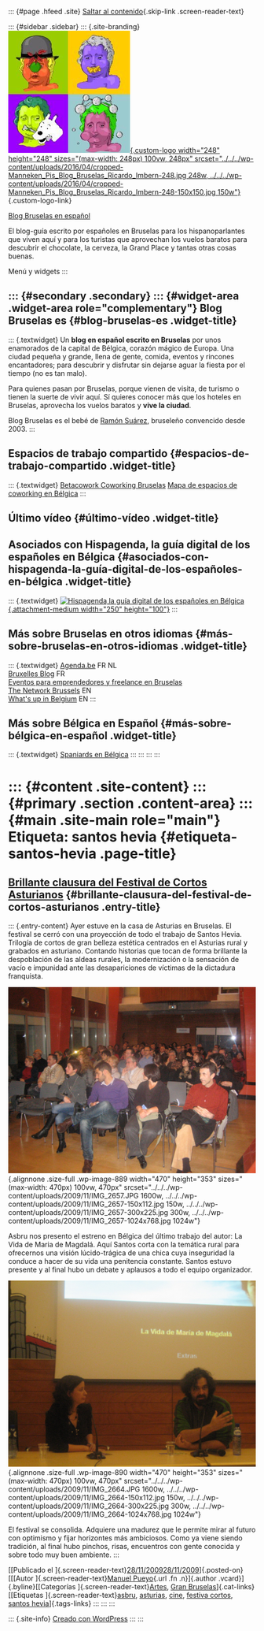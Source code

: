 ::: {#page .hfeed .site}
[Saltar al contenido](index.html#content){.skip-link
.screen-reader-text}

::: {#sidebar .sidebar}
::: {.site-branding}
[![](../../../wp-content/uploads/2016/04/cropped-Manneken_Pis_Blog_Bruselas_Ricardo_Imbern-248.jpg){.custom-logo
width="248" height="248" sizes="(max-width: 248px) 100vw, 248px"
srcset="../../../wp-content/uploads/2016/04/cropped-Manneken_Pis_Blog_Bruselas_Ricardo_Imbern-248.jpg 248w, ../../../wp-content/uploads/2016/04/cropped-Manneken_Pis_Blog_Bruselas_Ricardo_Imbern-248-150x150.jpg 150w"}](../../../index.html){.custom-logo-link}

[Blog Bruselas en español](../../../index.html)

El blog-guía escrito por españoles en Bruselas para los hispanoparlantes
que viven aquí y para los turistas que aprovechan los vuelos baratos
para descubrir el chocolate, la cerveza, la Grand Place y tantas otras
cosas buenas.

Menú y widgets
:::

::: {#secondary .secondary}
::: {#widget-area .widget-area role="complementary"}
Blog Bruselas es {#blog-bruselas-es .widget-title}
----------------

::: {.textwidget}
Un **blog en español escrito en Bruselas** por unos enamorados de la
capital de Bélgica, corazón mágico de Europa. Una ciudad pequeña y
grande, llena de gente, comida, eventos y rincones encantadores; para
descubrir y disfrutar sin dejarse aguar la fiesta por el tiempo (no es
tan malo).

Para quienes pasan por Bruselas, porque vienen de visita, de turismo o
tienen la suerte de vivir aquí. Sí quieres conocer más que los hoteles
en Bruselas, aprovecha los vuelos baratos y **vive la ciudad**.

Blog Bruselas es el bebé de [Ramón Suárez](http://www.ramonsuarez.com),
bruseleño convencido desde 2003.
:::

Espacios de trabajo compartido {#espacios-de-trabajo-compartido .widget-title}
------------------------------

::: {.textwidget}
[Betacowork Coworking Bruselas](http://www.betacowork.com) [Mapa de
espacios de coworking en Bélgica](http://coworkingbelgium.com)
:::

Último vídeo {#último-vídeo .widget-title}
------------

Asociados con Hispagenda, la guía digital de los españoles en Bélgica {#asociados-con-hispagenda-la-guía-digital-de-los-españoles-en-bélgica .widget-title}
---------------------------------------------------------------------

::: {.textwidget}
[![Hispagenda,la guía digital de los españoles en
Bélgica](../../../wp-content/uploads/2010/04/Hispagenda-250px.gif "Hispagenda, la guía digital de los españoles en Bélgica"){.attachment-medium
width="250" height="100"}](http://www.hispagenda.com)
:::

Más sobre Bruselas en otros idiomas {#más-sobre-bruselas-en-otros-idiomas .widget-title}
-----------------------------------

::: {.textwidget}
[Agenda.be](http://www.agenda.be) FR NL\
[Bruxelles Blog](http://www.bxlblog.be/) FR\
[Eventos para emprendedores y freelance en
Bruselas](http://www.betacowork.com/events/)\
[The Network
Brussels](http://groups.yahoo.com/group/TheNetworkBrussels/) EN\
[What\'s up in Belgium](http://www.whatsupin.be/) EN
:::

Más sobre Bélgica en Español {#más-sobre-bélgica-en-español .widget-title}
----------------------------

::: {.textwidget}
[Spaniards en Bélgica](http://www.spaniards.es/paises/belgica)
:::
:::
:::
:::

::: {#content .site-content}
::: {#primary .section .content-area}
::: {#main .site-main role="main"}
Etiqueta: santos hevia {#etiqueta-santos-hevia .page-title}
======================

[Brillante clausura del Festival de Cortos Asturianos](../../../index.html?p=888) {#brillante-clausura-del-festival-de-cortos-asturianos .entry-title}
---------------------------------------------------------------------------------

::: {.entry-content}
Ayer estuve en la casa de Asturias en Bruselas. El festival se cerró con
una proyección de todo el trabajo de Santos Hevia. Trilogía de cortos de
gran belleza estética centrados en el Asturias rural y grabados en
asturiano. Contando historias que tocan de forma brillante la
despoblación de las aldeas rurales, la modernización o la sensación de
vacío e impunidad ante las desapariciones de víctimas de la dictadura
franquista.

![IMG\_2657](../../../wp-content/uploads/2009/11/IMG_2657.JPG){.alignnone
.size-full .wp-image-889 width="470" height="353"
sizes="(max-width: 470px) 100vw, 470px"
srcset="../../../wp-content/uploads/2009/11/IMG_2657.JPG 1600w, ../../../wp-content/uploads/2009/11/IMG_2657-150x112.jpg 150w, ../../../wp-content/uploads/2009/11/IMG_2657-300x225.jpg 300w, ../../../wp-content/uploads/2009/11/IMG_2657-1024x768.jpg 1024w"}

Asbru nos presento el estreno en Bélgica del último trabajo del autor:
La Vida de Maria de Magdalá. Aquí Santos corta con la temática rural
para ofrecernos una visión lúcido-trágica de una chica cuya inseguridad
la conduce a hacer de su vida una penitencia constante. Santos estuvo
presente y al final hubo un debate y aplausos a todo el equipo
organizador.

![IMG\_2664](../../../wp-content/uploads/2009/11/IMG_2664.JPG){.alignnone
.size-full .wp-image-890 width="470" height="353"
sizes="(max-width: 470px) 100vw, 470px"
srcset="../../../wp-content/uploads/2009/11/IMG_2664.JPG 1600w, ../../../wp-content/uploads/2009/11/IMG_2664-150x112.jpg 150w, ../../../wp-content/uploads/2009/11/IMG_2664-300x225.jpg 300w, ../../../wp-content/uploads/2009/11/IMG_2664-1024x768.jpg 1024w"}

El festival se consolida. Adquiere una madurez que le permite mirar al
futuro con optimismo y fijar horizontes más ambiciosos. Como ya viene
siendo tradición, al final hubo pinchos, risas, encuentros con gente
conocida y sobre todo muy buen ambiente.
:::

[[Publicado el
]{.screen-reader-text}[28/11/200928/11/2009](../../../index.html?p=888)]{.posted-on}[[[Autor
]{.screen-reader-text}[Manuel
Pueyo](../../author/easysun/index.html){.url .fn .n}]{.author
.vcard}]{.byline}[[Categorías
]{.screen-reader-text}[Artes](../../category/artes/index.html), [Gran
Bruselas](../../category/gran-bruselas/index.html)]{.cat-links}[[Etiquetas
]{.screen-reader-text}[asbru](../asbru/index.html),
[asturias](../asturias/index.html), [cine](../cine/index.html), [festiva
cortos](../festiva-cortos/index.html), [santos
hevia](index.html)]{.tags-links}
:::
:::
:::

::: {.site-info}
[Creado con WordPress](https://es.wordpress.org/)
:::
:::
